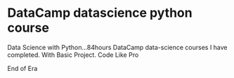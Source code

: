 # DataCamp datascience python course
Data Science with Python...84hours
DataCamp data-science courses I have completed.
With Basic Project.
Code Like Pro

End of Era
